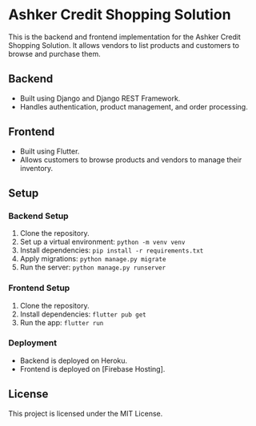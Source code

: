 # Ashker Credit Shopping Solution

This is the backend and frontend implementation for the Ashker Credit Shopping Solution. It allows vendors to list products and customers to browse and purchase them.

## Backend
- Built using Django and Django REST Framework.
- Handles authentication, product management, and order processing.

## Frontend
- Built using Flutter.
- Allows customers to browse products and vendors to manage their inventory.

## Setup

### Backend Setup
1. Clone the repository.
2. Set up a virtual environment: `python -m venv venv`
3. Install dependencies: `pip install -r requirements.txt`
4. Apply migrations: `python manage.py migrate`
5. Run the server: `python manage.py runserver`

### Frontend Setup
1. Clone the repository.
2. Install dependencies: `flutter pub get`
3. Run the app: `flutter run`

### Deployment
- Backend is deployed on Heroku.
- Frontend is deployed on [Firebase Hosting].

## License
This project is licensed under the MIT License.
